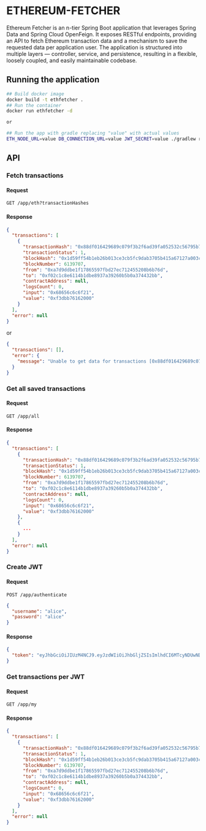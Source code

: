 # ETHEREUM-FETCHER

Ethereum Fetcher is an n-tier Spring Boot application that leverages Spring Data and Spring Cloud OpenFeign. It exposes RESTful endpoints, providing an API to fetch Ethereum transaction data and a mechanism to save the requested data per application user. The application is structured into multiple layers — controller, service, and persistence, resulting in a flexible, loosely coupled, and easily maintainable codebase.

## Running the application

```bash
## Build docker image 
docker build -t ethfetcher .
## Run the container
docker run ethfetcher -d

or

## Run the app with gradle replacing "value" with actual values 
ETH_NODE_URL=value DB_CONNECTION_URL=value JWT_SECRET=value ./gradlew run
```

## API

### Fetch transactions

#### Request

`GET /app/eth?transactionHashes`

#### Response

```json
{
  "transactions": [
    {
      "transactionHash": "0x88df016429689c079f3b2f6ad39fa052532c56795b733da78a91ebe6a713944b",
      "transactionStatus": 1,
      "blockHash": "0x1d59ff54b1eb26b013ce3cb5fc9dab3705b415a67127a003c3e61eb445bb8df2",
      "blockNumber": 6139707,
      "from": "0xa7d9ddbe1f17865597fbd27ec712455208b6b76d",
      "to": "0xf02c1c8e6114b1dbe8937a39260b5b0a374432bb",
      "contractAddress": null,
      "logsCount": 0,
      "input": "0x68656c6c6f21",
      "value": "0xf3dbb76162000"
    }
  ],
  "error": null
}
```

or

```json
{
  "transactions": [],
  "error": {
    "message": "Unable to get data for transactions [0x88df016429689c079f3b2f6ad39fa052532c56795b733da78a91ebe6a713944a]"
  }
}
```

### Get all saved transactions

#### Request

`GET /app/all`

#### Response

```json
{
  "transactions": [
    {
      "transactionHash": "0x88df016429689c079f3b2f6ad39fa052532c56795b733da78a91ebe6a713944b",
      "transactionStatus": 1,
      "blockHash": "0x1d59ff54b1eb26b013ce3cb5fc9dab3705b415a67127a003c3e61eb445bb8df2",
      "blockNumber": 6139707,
      "from": "0xa7d9ddbe1f17865597fbd27ec712455208b6b76d",
      "to": "0xf02c1c8e6114b1dbe8937a39260b5b0a374432bb",
      "contractAddress": null,
      "logsCount": 0,
      "input": "0x68656c6c6f21",
      "value": "0xf3dbb76162000"
    },
    {
      ...
    }
  ],
  "error": null
}
```

### Create JWT

#### Request

`POST /app/authenticate`

```json
{
  "username": "alice",
  "password": "alice"
}
```

#### Response

```json
{
  "token": "eyJhbGciOiJIUzM4NCJ9.eyJzdWIiOiJhbGljZSIsImlhdCI6MTcyNDUwNDE2Nn0.snZfRIaqgZna5paA9HHQGJm4-cDVVYT7YZFsFAK9ZGXbA8cek3jFrAjqZQMZjTA2"
}
```

### Get transactions per JWT

#### Request

`GET /app/my`

#### Response

```json
{
  "transactions": [
    {
      "transactionHash": "0x88df016429689c079f3b2f6ad39fa052532c56795b733da78a91ebe6a713944b",
      "transactionStatus": 1,
      "blockHash": "0x1d59ff54b1eb26b013ce3cb5fc9dab3705b415a67127a003c3e61eb445bb8df2",
      "blockNumber": 6139707,
      "from": "0xa7d9ddbe1f17865597fbd27ec712455208b6b76d",
      "to": "0xf02c1c8e6114b1dbe8937a39260b5b0a374432bb",
      "contractAddress": null,
      "logsCount": 0,
      "input": "0x68656c6c6f21",
      "value": "0xf3dbb76162000"
    }
  ],
  "error": null
}
```

